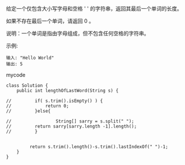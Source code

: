 给定一个仅包含大小写字母和空格 ' ' 的字符串，返回其最后一个单词的长度。

如果不存在最后一个单词，请返回 0 。

说明：一个单词是指由字母组成，但不包含任何空格的字符串。

示例:
```
输入: "Hello World"
输出: 5
```
mycode
```
class Solution {
    public int lengthOfLastWord(String s) {
        
//         if( s.trim().isEmpty() ) {
//             return 0;
//         }else{
            
//                 String[] sarry = s.split(" ");
//         return sarry[sarry.length -1].length();
//         }
        
        
         return s.trim().length()-s.trim().lastIndexOf(" ")-1;
    }
}
```
